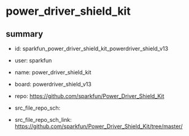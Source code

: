 # power_driver_shield_kit
 
## summary 
* id: sparkfun_power_driver_shield_kit_powerdriver_shield_v13
* user: sparkfun
* name: power_driver_shield_kit
* board: powerdriver_shield_v13
* repo: https://github.com/sparkfun/Power_Driver_Shield_Kit



* src_file_repo_sch: 
* src_file_repo_sch_link: https://github.com/sparkfun/Power_Driver_Shield_Kit/tree/master/




